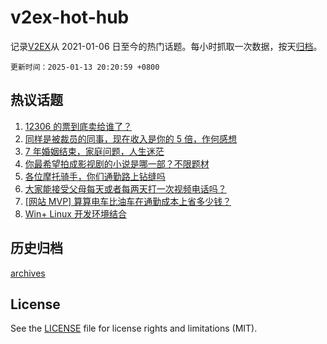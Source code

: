 # v2ex-hot-hub

 记录[V2EX](https://www.v2ex.com/)从 2021-01-06 日至今的热门话题。每小时抓取一次数据，按天[归档](archives)。

`更新时间：2025-01-13 20:20:59 +0800`

## 热议话题

1. [12306 的票到底卖给谁了？](https://www.v2ex.com/t/1104596)
1. [同样是被裁员的同事，现在收入是你的 5 倍，作何感想](https://www.v2ex.com/t/1104619)
1. [7 年婚姻结束，家庭问题，人生迷茫](https://www.v2ex.com/t/1104536)
1. [你最希望拍成影视剧的小说是哪一部？不限题材](https://www.v2ex.com/t/1104589)
1. [各位摩托骑手，你们通勤路上钻缝吗](https://www.v2ex.com/t/1104620)
1. [大家能接受父母每天或者每两天打一次视频电话吗？](https://www.v2ex.com/t/1104577)
1. [[网站 MVP] 算算电车比油车在通勤成本上省多少钱？](https://www.v2ex.com/t/1104584)
1. [Win+ Linux 开发环境结合](https://www.v2ex.com/t/1104561)

## 历史归档

[archives](archives)

## License

See the [LICENSE](LICENSE) file for license rights and limitations (MIT).
